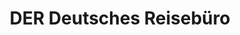 ---
title: "DER Deutsches Reisebüro"
url: /marktredwitz/der-deutsches-reisebuero/
shop: Reisebüro
---